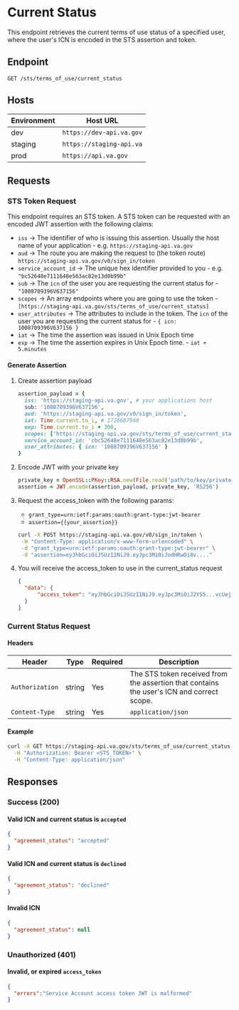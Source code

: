 # Current Status
This endpoint retrieves the current terms of use status of a specified user, where the user's ICN is encoded in the STS assertion and token.

## Endpoint

`GET /sts/terms_of_use/current_status`

## Hosts

| Environment | Host URL                 |
| ----------- | ------------------------ |
| dev         | `https://dev-api.va.gov` |
| staging     | `https://staging-api.va` |
| prod        | `https://api.va.gov`     |


## Requests

### STS Token Request
This endpoint requires an STS token. A STS token can be requested with an encoded JWT assertion with the following claims:
- `iss` -> The identifier of who is issuing this assertion. Usually the host name of your application - e.g. `https://staging-api.va.gov`
- `aud` -> The route you are making the request to (the token route) `https://staging-api.va.gov/v0/sign_in/token`
- `service_account_id` ->  The unique hex identifier provided to you - e.g. `"bc52648e7111648e563ac82e13d0b99b"`
- `sub` -> The `icn` of the user you are requesting the current status for - `"1008709396V637156"` 
- `scopes` -> An array endpoints where you are going to use the token - `[https://staging-api.va.gov/sts/terms_of_use/current_status]`
- `user_attributes` -> The attributes to include in the token. The `icn` of the user you are requesting the current status for - `{ icn: 1008709396V637156 }`
- `iat` -> The time the assertion was issued in Unix Epoch time
- `exp` -> The time the assertion expires in Unix Epoch time. - `iat + 5.minutes`
  
#### Generate Assertion
1. Create assertion payload
    ```ruby
  	assertion_payload = {
  	  iss: 'https://staging-api.va.gov', # your applications host
  	  sub: '1008709396V637156', 
  	  aud: 'https://staging-api.va.gov/v0/sign_in/token',
  	  iat: Time.current.to_i, # 1726687940
  	  exp: Time.current.to_i + 300, 
  	  scopes: ['https://staging-api.va.gov/sts/terms_of_use/current_status'],
  	  service_account_id: 'cbc52648e7111648e563ac82e13d0b99b',
  	  user_attributes: { icn: '1008709396V637156' } 
  	}
    ```
2. Encode JWT with your private key
   ```ruby
   private_key = OpenSSL::PKey::RSA.new(File.read('path/to/key/private_key.pem'))
   assertion = JWT.encode(assertion_payload, private_key, 'RS256') 
   ```
3. Request the access_token with the following params:
   - `grant_type=urn:ietf:params:oauth:grant-type:jwt-bearer`
   -  `assertion={{your_assertion}}`
     
     
   ```bash
   curl -X POST https://staging-api.va.gov/v0/sign_in/token \
    -H "Content-Type: application/x-www-form-urlencoded" \
    -d "grant_type=urn:ietf:params:oauth:grant-type:jwt-bearer" \
    -d "assertion=eyJhbGciOiJSUzI1NiJ9.eyJpc3MiOiJodHRwOi8v...." 
   ```

5. You will receive the access_token to use in the current_status request
   ```json
   {
     "data": {
         "access_token": "eyJhbGciOiJSUzI1NiJ9.eyJpc3MiOiJ2YS5...vcUejdt-xg9NOgUCFO3DkbAjN4JA"
     }
   }
   ```

### Current Status Request
#### Headers

| Header          | Type   | Required | Description                                                                                  |
| --------------- | ------ | -------- | -------------------------------------------------------------------------------------------- |
| `Authorization` | string | Yes      | The STS token received from the assertion that contains the user's ICN and correct scope.    |
| `Content-Type`  | string | Yes      | `application/json`                                                                           |

#### Example 
```bash
curl -X GET https://staging-api.va.gov/sts/terms_of_use/current_status \
  -H "Authorization: Bearer <STS_TOKEN>" \
  -H "Content-Type: application/json"
```

## Responses

### Success (200)
#### Valid ICN and current status is `accepted`
  ```json
  {
    "agreement_status": "accepted"
  }
  ```
#### Valid ICN and current status is `declined`
  ```json
  {
    "agreement_status": "declined"
  }
  ```
#### Invalid ICN
   ```json
   {
     "agreement_status": null
   }
   ```

### Unauthorized (401)
#### Invalid, or expired `access_token`
```json
{
  "errors":"Service Account access token JWT is malformed"
}
```
